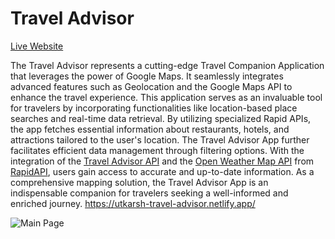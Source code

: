 Travel Advisor  
==============  

[Live Website](https://utkarsh-travel-advisor.netlify.app/)

The Travel Advisor represents a cutting-edge Travel Companion Application that leverages the power of Google Maps. It seamlessly integrates advanced features such as Geolocation and the Google Maps API to enhance the travel experience. This application serves as an invaluable tool for travelers by incorporating functionalities like location-based place searches and real-time data retrieval. By utilizing specialized Rapid APIs, the app fetches essential information about restaurants, hotels, and attractions tailored to the user's location. The Travel Advisor App further facilitates efficient data management through filtering options. With the integration of the [Travel Advisor API](https://rapidapi.com/apidojo/api/travel-advisor/) and the [Open Weather Map API](https://rapidapi.com/community/api/open-weather-map/) from [RapidAPI](https://rapidapi.com/hub), users gain access to accurate and up-to-date information. As a comprehensive mapping solution, the Travel Advisor App is an indispensable companion for travelers seeking a well-informed and enriched journey.
     https://utkarsh-travel-advisor.netlify.app/


![Main Page](./public/MainPage.png)

